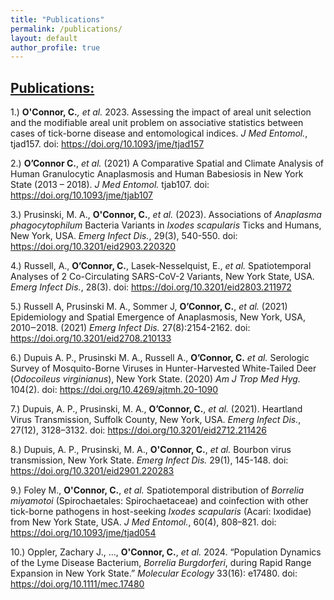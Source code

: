 ```yaml
---
title: "Publications"
permalink: /publications/
layout: default
author_profile: true
---
```

<div>
<h2><u>Publications:</u></h2>

1.) <strong>O'Connor, C.</strong><em>, et al.</em> 2023. Assessing the impact of areal unit selection and the modifiable areal unit problem on associative statistics between cases of tick-borne disease and entomological indices. <em>J Med Entomol.</em>, tjad157. doi: <a href="https://doi.org/10.1093/jme/tjad157">https://doi.org/10.1093/jme/tjad157</a>

2.) <strong>O’Connor C.</strong>,<em> et al.</em> (2021) A Comparative Spatial and Climate Analysis of Human Granulocytic Anaplasmosis and Human Babesiosis in New York State (2013 – 2018). <em>J Med Entomol.</em> tjab107. doi: <a href="https://doi.org/10.1093/jme/tjab107">https://doi.org/10.1093/jme/tjab107</a>

3.) Prusinski, M. A., <strong>O'Connor, C.</strong>, <em>et al.</em> (2023). Associations of <em>Anaplasma phagocytophilum</em> Bacteria Variants in <em>Ixodes scapularis</em> Ticks and Humans, New York, USA. <em>Emerg Infect Dis.</em>, 29(3), 540-550. doi: <a href="https://doi.org/10.3201/eid2903.220320">https://doi.org/10.3201/eid2903.220320</a>

4.) Russell, A., <strong>O’Connor, C.</strong>, Lasek-Nesselquist, E., <em>et al.</em> Spatiotemporal Analyses of 2 Co-Circulating
SARS-CoV-2 Variants, New York State, USA. <em>Emerg Infect Dis.</em>, 28(3). doi:&nbsp;<a href="https://doi.org/10.3201/eid2803.211972">https://doi.org/10.3201/eid2803.211972</a>

5.) Russell A, Prusinski M. A., Sommer J, <strong>O’Connor, C.</strong>, <em>et al.</em> (2021) Epidemiology and Spatial Emergence of Anaplasmosis, New York, USA, 2010‒2018. (2021) <em>Emerg Infect Dis.</em> 27(8):2154-2162. doi: <a href = "https://doi.org/10.3201/eid2708.210133">https://doi.org/10.3201/eid2708.210133</a>

6.) Dupuis A. P., Prusinski M. A., Russell A., <strong>O’Connor, C.</strong> <em>et al.</em> Serologic Survey of Mosquito-Borne Viruses in Hunter-Harvested White-Tailed Deer (<em>Odocoileus virginianus</em>), New York State. (2020) <em>Am J Trop Med Hyg.</em> 104(2). doi: <a href = "https://doi.org/10.4269/ajtmh.20-1090">https://doi.org/10.4269/ajtmh.20-1090</a>

7.) Dupuis, A. P., Prusinski, M. A., <strong>O’Connor, C.</strong>, <em>et al.</em> (2021). Heartland Virus Transmission, Suffolk County, New York, USA. <em>Emerg Infect Dis.</em>, 27(12), 3128–3132. doi: <a href = "https://doi.org/10.3201/eid2712.211426">https://doi.org/10.3201/eid2712.211426</a>

8.) Dupuis, A. P., Prusinski, M. A., <strong>O'Connor, C.</strong>, <em>et al.</em> Bourbon virus transmission, New York State. <em>Emerg Infect Dis.</em> 29(1), 145-148. doi: <a href = "https://doi.org/10.3201/eid2901.220283">https://doi.org/10.3201/eid2901.220283</a>

9.) Foley M., <strong>O'Connor, C.</strong>, <em>et al.</em> Spatiotemporal distribution of <em>Borrelia miyamotoi</em> (Spirochaetales: Spirochaetaceae) and coinfection with other tick-borne pathogens in host-seeking <em>Ixodes scapularis</em> (Acari: Ixodidae) from New York State, USA. <em>J Med Entomol.</em>, 60(4), 808–821. doi: <a href = "https://doi.org/10.1093/jme/tjad054">https://doi.org/10.1093/jme/tjad054</a>

10.) Oppler, Zachary J., …, <strong>O'Connor, C.</strong>, <em>et al.</em> 2024. “Population Dynamics of the Lyme Disease Bacterium, <em>Borrelia Burgdorferi</em>, during Rapid Range Expansion in New York State.” <em>Molecular Ecology</em> 33(16): e17480. doi: <a href = "https://doi.org/10.1111/mec.17480">https://doi.org/10.1111/mec.17480</a>
</div>